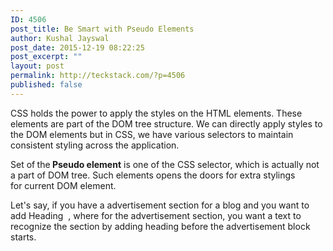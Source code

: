 ```yaml
---
ID: 4506
post_title: Be Smart with Pseudo Elements
author: Kushal Jayswal
post_date: 2015-12-19 08:22:25
post_excerpt: ""
layout: post
permalink: http://teckstack.com/?p=4506
published: false
---
```

CSS holds the power to apply the styles on the HTML elements. These elements are part of the DOM tree structure. We can directly apply styles to the DOM elements but in CSS, we have various selectors to maintain consistent styling across the application.

Set of<strong> </strong>the<strong> Pseudo element</strong> is one of the CSS selector, which is actually not a part of DOM tree. Such elements opens the doors for extra stylings for current DOM element.

Let's say, if you have a advertisement section for a blog and you want to add Heading  , where for the advertisement section, you want a text to recognize the section by adding heading before the advertisement block starts.